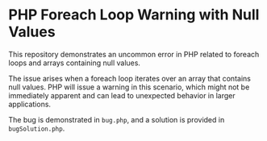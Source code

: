 # PHP Foreach Loop Warning with Null Values

This repository demonstrates an uncommon error in PHP related to foreach loops and arrays containing null values.

The issue arises when a foreach loop iterates over an array that contains null values.  PHP will issue a warning in this scenario, which might not be immediately apparent and can lead to unexpected behavior in larger applications.

The bug is demonstrated in `bug.php`, and a solution is provided in `bugSolution.php`.